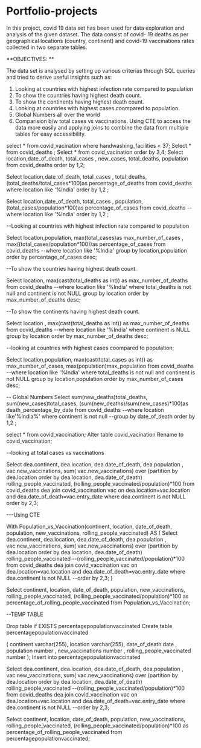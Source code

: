 # Portfolio-projects
In this project, covid 19 data set has been used for data exploration and analysis of the given dataset. 
The data consist of covid- 19 deaths as per geographical locations (country, continent) and covid-19 vaccinations rates collected in two separate tables.


**OBJECTIVES: **

The data set is analysed by setting up various criterias through SQL queries and tried to derive useful insights such as:

1. Looking at countries with highest infection rate compared to population
2. To show the countries having highest death count.
3. To show the continents having highest death count.
4. Looking at countries with highest cases coompared to population.
5. Global Numbers all over the world
6. Comparision b/w total cases vs vaccinations.
Using CTE to access the data more easily and applying joins to combine the data from multiple tables for easy accessibility.


select * from covid_vacination where handwashing_facilities < 37;
Select * from covid_deaths ;
Select * from covid_vacination order by 3,4;
Select location,date_of_death, total_cases , new_cases, total_deaths, population  
from covid_deaths 
order by 1,2;

Select location,date_of_death, total_cases , total_deaths, (total_deaths/total_cases*100)as percentage_of_deaths
from covid_deaths 
where location like '%India'
order by 1,2 ;

Select location,date_of_death, total_cases , population, (total_cases/population*100)as percentage_of_cases
from covid_deaths 
--where location like '%India'
order by 1,2 ;

--Looking at countries with highest infection rate compared to population

Select location,population, max(total_cases)as max_number_of_cases , max((total_cases/population*100))as percentage_of_cases
from covid_deaths 
--where location like '%India'
group by location,population
order by percentage_of_cases  desc;


--To show the countries having highest death count.

Select location, max(cast(total_deaths as int)) as max_number_of_deaths 
from covid_deaths 
--where location like '%India'
where total_deaths  is not null and 
continent is not NULL
group by location
order by max_number_of_deaths   desc;

--To show the continents having highest death count.

Select location ,  max(cast(total_deaths as int)) as max_number_of_deaths 
from covid_deaths 
--where location like '%India'
where continent is  NULL
group by location
order by max_number_of_deaths   desc;

--looking at countries with highest cases coompared to population;

Select location,population,  max(cast(total_cases as int)) as max_number_of_cases, max(population)max_population
from covid_deaths 
--where location like '%India'
where total_deaths  is not null and 
continent is not NULL
group by location,population
order by max_number_of_cases  desc;


-- Global Numbers 
Select  sum(new_deaths)total_deaths, sum(new_cases)total_cases, (sum(new_deaths)/sum(new_cases)*100)as death_percentage_by_date
from covid_deaths 
--where location like'%India%'
where continent is not null 
--group by date_of_death
order by 1,2 ;


select * from covid_vaccination;
Alter table covid_vacination 
Rename  to covid_vaccination;

--looking at total cases vs vaccinations 

Select dea.continent, dea.location, dea.date_of_death, dea.population , vac.new_vaccinations,
sum( vac.new_vaccinations) over (partition by dea.location order by dea.location, dea.date_of_death) rolling_people_vaccinated,
(rolling_people_vaccinated/population)*100
from covid_deaths dea
join covid_vaccination vac 
on dea.location=vac.location
and dea.date_of_death=vac.entry_date
where dea.continent is not NULL
order by 2,3;


---Using CTE 

With Population_vs_Vaccination(continent, location, date_of_death, population, new_vaccinations, rolling_people_vaccinated)
AS
(
Select dea.continent, dea.location, dea.date_of_death, dea.population , vac.new_vaccinations,
sum( vac.new_vaccinations) over (partition by dea.location order by dea.location, dea.date_of_death) rolling_people_vaccinated
--(rolling_people_vaccinated/population)*100
from covid_deaths dea
join covid_vaccination vac 
on dea.location=vac.location
and dea.date_of_death=vac.entry_date
where dea.continent is not NULL
--order by 2,3;
)

Select continent, location, date_of_death, population, new_vaccinations, rolling_people_vaccinated,
(rolling_people_vaccinated/population)*100 as percentage_of_rolling_people_vaccinated
from Population_vs_Vaccination;


--TEMP TABLE

Drop table if EXISTS percentagepopulationvaccinated
Create table percentagepopulationvaccinated

( continent varchar(255),
location varchar(255),
date_of_death  date , 
population     number  , 
new_vaccinations   number ,
rolling_people_vaccinated  number
);
Insert into percentagepopulationvaccinated

Select dea.continent, dea.location, dea.date_of_death, dea.population , vac.new_vaccinations,
sum( vac.new_vaccinations) over (partition by dea.location order by dea.location, dea.date_of_death) rolling_people_vaccinated
--(rolling_people_vaccinated/population)*100
from covid_deaths dea
join covid_vaccination vac 
on dea.location=vac.location
and dea.date_of_death=vac.entry_date
where dea.continent is not NULL
--order by 2,3;

Select continent, location, date_of_death, population, new_vaccinations, rolling_people_vaccinated,
(rolling_people_vaccinated/population)*100 as percentage_of_rolling_people_vaccinated
from percentagepopulationvaccinated;
